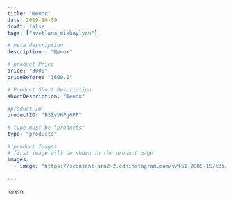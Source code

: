 ```yaml
---
title: "Щенок"
date: 2019-10-09
draft: false
tags: ["svetlana_mikhaylyan"]

# meta description
description : "Щенок"

# product Price
price: "3000"
priceBefore: "3600.0"

# Product Short Description
shortDescription: "Щенок"

#product ID
productID: "B3ZyVHPg0PP"

# type must be "products"
type: "products"

# product Images
# first image will be shown in the product page
images:
  - image: "https://scontent-arn2-2.cdninstagram.com/v/t51.2885-15/e35/71532182_439568543331113_4521102412606897331_n.jpg?se=7&tp=1&_nc_ht=scontent-arn2-2.cdninstagram.com&_nc_cat=105&_nc_ohc=F3a9UFlyuLUAX8FnvSo&oh=7dd299a7dee72ca51eabeaadb1694b2e&oe=607547F9&ig_cache_key=MjE1MDk3MTY1MDI1NzE0MjczNQ%3D%3D.2"

---
```

lorem
